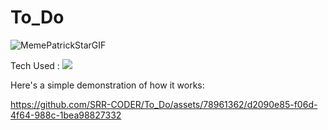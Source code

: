 # To_Do
![MemePatrickStarGIF](https://github.com/SRR-CODER/To_Do/assets/78961362/6e189d24-7321-4363-93ec-4a4a382d0c60)

Tech Used : <img src="https://www.google.com/url?sa=i&url=https%3A%2F%2Fmedium.com%2Fjavarevisited%2Fhow-to-learn-mern-stack-from-scratch-1784618eaffa&psig=AOvVaw2PGyDXPWP-HODj-t4ItOTj&ust=1690393924647000&source=images&cd=vfe&opi=89978449&ved=0CA4QjRxqFwoTCODSmp22qoADFQAAAAAdAAAAABAR"/>

Here's a simple demonstration of how it works:


https://github.com/SRR-CODER/To_Do/assets/78961362/d2090e85-f06d-4f64-988c-1bea98827332



